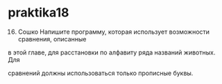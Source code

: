 praktika18
==========
16. Сошко Напишите программу, которая использует возможности сравнения, описанные 



в этой главе, для расстановки по алфавиту ряда названий животных. Для  



сравнений должны использоваться только прописные буквы.
